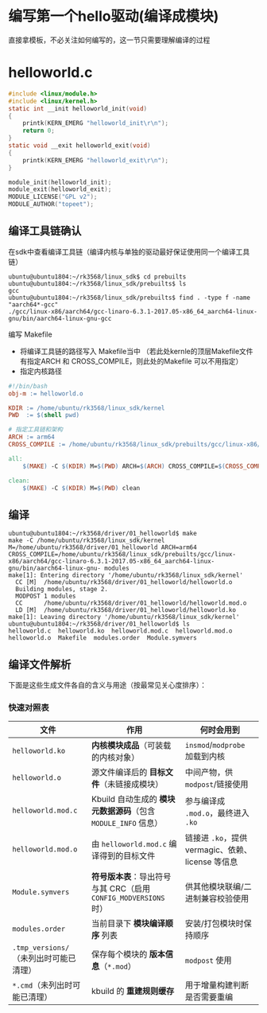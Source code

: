 # 编写第一个hello驱动(编译成模块)

直接拿模板，不必关注如何编写的，这一节只需要理解编译的过程

# helloworld.c

```c
#include <linux/module.h>
#include <linux/kernel.h> 
static int __init helloworld_init(void)        
{
	printk(KERN_EMERG "helloworld_init\r\n");
	return 0;
}
static void __exit helloworld_exit(void)    
{
	printk(KERN_EMERG "helloworld_exit\r\n");
}

module_init(helloworld_init);    
module_exit(helloworld_exit);   
MODULE_LICENSE("GPL v2");    
MODULE_AUTHOR("topeet"); 

```



## 编译工具链确认

在sdk中查看编译工具链（编译内核与单独的驱动最好保证使用同一个编译工具链）

```
ubuntu@ubuntu1804:~/rk3568/linux_sdk$ cd prebuilts
ubuntu@ubuntu1804:~/rk3568/linux_sdk/prebuilts$ ls
gcc
ubuntu@ubuntu1804:~/rk3568/linux_sdk/prebuilts$ find . -type f -name "aarch64*-gcc"
./gcc/linux-x86/aarch64/gcc-linaro-6.3.1-2017.05-x86_64_aarch64-linux-gnu/bin/aarch64-linux-gnu-gcc

```

编写 Makefile

-  将编译工具链的路径写入 Makefile当中 （若此处kernle的顶层Makefile文件有指定ARCH 和 CROSS_COMPILE，则此处的Makefile 可以不用指定）
- 指定内核路径

```makefile
#!/bin/bash
obj-m := helloworld.o

KDIR := /home/ubuntu/rk3568/linux_sdk/kernel
PWD  := $(shell pwd)

# 指定工具链和架构
ARCH := arm64
CROSS_COMPILE := /home/ubuntu/rk3568/linux_sdk/prebuilts/gcc/linux-x86/aarch64/gcc-linaro-6.3.1-2017.05-x86_64_aarch64-linux-gnu/bin/aarch64-linux-gnu-

all:
	$(MAKE) -C $(KDIR) M=$(PWD) ARCH=$(ARCH) CROSS_COMPILE=$(CROSS_COMPILE) modules

clean:
	$(MAKE) -C $(KDIR) M=$(PWD) clean

```

## 编译

```shell
ubuntu@ubuntu1804:~/rk3568/driver/01_helloworld$ make
make -C /home/ubuntu/rk3568/linux_sdk/kernel M=/home/ubuntu/rk3568/driver/01_helloworld ARCH=arm64 CROSS_COMPILE=/home/ubuntu/rk3568/linux_sdk/prebuilts/gcc/linux-x86/aarch64/gcc-linaro-6.3.1-2017.05-x86_64_aarch64-linux-gnu/bin/aarch64-linux-gnu- modules
make[1]: Entering directory '/home/ubuntu/rk3568/linux_sdk/kernel'
  CC [M]  /home/ubuntu/rk3568/driver/01_helloworld/helloworld.o
  Building modules, stage 2.
  MODPOST 1 modules
  CC      /home/ubuntu/rk3568/driver/01_helloworld/helloworld.mod.o
  LD [M]  /home/ubuntu/rk3568/driver/01_helloworld/helloworld.ko
make[1]: Leaving directory '/home/ubuntu/rk3568/linux_sdk/kernel'
ubuntu@ubuntu1804:~/rk3568/driver/01_helloworld$ ls
helloworld.c  helloworld.ko  helloworld.mod.c  helloworld.mod.o  helloworld.o  Makefile  modules.order  Module.symvers

```



## 编译文件解析

下面是这些生成文件各自的含义与用途（按最常见关心度排序）：

### 快速对照表

| 文件                                   | 作用                                                         | 何时会用到                                        |
| -------------------------------------- | ------------------------------------------------------------ | ------------------------------------------------- |
| `helloworld.ko`                        | **内核模块成品**（可装载的内核对象）                         | `insmod`/`modprobe` 加载到内核                    |
| `helloworld.o`                         | 源文件编译后的 **目标文件**（未链接成模块）                  | 中间产物，供 `modpost`/链接使用                   |
| `helloworld.mod.c`                     | Kbuild 自动生成的 **模块元数据源码**（包含 `MODULE_INFO` 信息） | 参与编译成 `.mod.o`，最终进入 `.ko`               |
| `helloworld.mod.o`                     | 由 `helloworld.mod.c` 编译得到的目标文件                     | 链接进 `.ko`，提供 vermagic、依赖、license 等信息 |
| `Module.symvers`                       | **符号版本表**：导出符号与其 CRC（启用 `CONFIG_MODVERSIONS` 时） | 供其他模块联编/二进制兼容校验使用                 |
| `modules.order`                        | 当前目录下 **模块编译顺序** 列表                             | 安装/打包模块时保持顺序                           |
| `.tmp_versions/`（未列出时可能已清理） | 保存每个模块的 **版本信息**（`*.mod`）                       | `modpost` 使用                                    |
| `*.cmd`（未列出时可能已清理）          | kbuild 的 **重建规则缓存**                                   | 用于增量构建判断是否需要重编                      |

